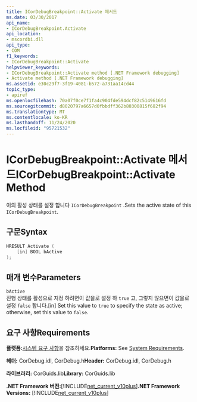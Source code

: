 ```yaml
---
title: ICorDebugBreakpoint::Activate 메서드
ms.date: 03/30/2017
api_name:
- ICorDebugBreakpoint.Activate
api_location:
- mscordbi.dll
api_type:
- COM
f1_keywords:
- ICorDebugBreakpoint::Activate
helpviewer_keywords:
- ICorDebugBreakpoint::Activate method [.NET Framework debugging]
- Activate method [.NET Framework debugging]
ms.assetid: e30c29f7-3f19-4081-b572-a731aa14cd44
topic_type:
- apiref
ms.openlocfilehash: 70a07f0ce7f1fa4c904fde594dcf82c5149616fd
ms.sourcegitcommit: d8020797a6657d0fbbdff362b80300815f682f94
ms.translationtype: MT
ms.contentlocale: ko-KR
ms.lasthandoff: 11/24/2020
ms.locfileid: "95721532"
---
```

# <a name="icordebugbreakpointactivate-method"></a><span data-ttu-id="aae34-102">ICorDebugBreakpoint::Activate 메서드</span><span class="sxs-lookup"><span data-stu-id="aae34-102">ICorDebugBreakpoint::Activate Method</span></span>

<span data-ttu-id="aae34-103">이의 활성 상태를 설정 합니다 `ICorDebugBreakpoint` .</span><span class="sxs-lookup"><span data-stu-id="aae34-103">Sets the active state of this `ICorDebugBreakpoint`.</span></span>  
  
## <a name="syntax"></a><span data-ttu-id="aae34-104">구문</span><span class="sxs-lookup"><span data-stu-id="aae34-104">Syntax</span></span>  
  
```cpp  
HRESULT Activate (  
    [in] BOOL bActive  
);  
```  
  
## <a name="parameters"></a><span data-ttu-id="aae34-105">매개 변수</span><span class="sxs-lookup"><span data-stu-id="aae34-105">Parameters</span></span>  

 `bActive`  
 <span data-ttu-id="aae34-106">진행 상태를 활성으로 지정 하려면이 값을로 설정 하 `true` 고, 그렇지 않으면이 값을로 설정 `false` 합니다.</span><span class="sxs-lookup"><span data-stu-id="aae34-106">[in] Set this value to `true` to specify the state as active; otherwise, set this value to `false`.</span></span>  
  
## <a name="requirements"></a><span data-ttu-id="aae34-107">요구 사항</span><span class="sxs-lookup"><span data-stu-id="aae34-107">Requirements</span></span>  

 <span data-ttu-id="aae34-108">**플랫폼:**[시스템 요구 사항](../../get-started/system-requirements.md)을 참조하세요.</span><span class="sxs-lookup"><span data-stu-id="aae34-108">**Platforms:** See [System Requirements](../../get-started/system-requirements.md).</span></span>  
  
 <span data-ttu-id="aae34-109">**헤더:** CorDebug.idl, CorDebug.h</span><span class="sxs-lookup"><span data-stu-id="aae34-109">**Header:** CorDebug.idl, CorDebug.h</span></span>  
  
 <span data-ttu-id="aae34-110">**라이브러리:** CorGuids.lib</span><span class="sxs-lookup"><span data-stu-id="aae34-110">**Library:** CorGuids.lib</span></span>  
  
 <span data-ttu-id="aae34-111">**.NET Framework 버전:**[!INCLUDE[net_current_v10plus](../../../../includes/net-current-v10plus-md.md)]</span><span class="sxs-lookup"><span data-stu-id="aae34-111">**.NET Framework Versions:** [!INCLUDE[net_current_v10plus](../../../../includes/net-current-v10plus-md.md)]</span></span>
